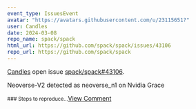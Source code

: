 ```yaml
---
event_type: IssuesEvent
avatar: "https://avatars.githubusercontent.com/u/23115651?"
user: Candles
date: 2024-03-08
repo_name: spack/spack
html_url: https://github.com/spack/spack/issues/43106
repo_url: https://github.com/spack/spack
---
```


<a href='https://github.com/Candles' target='_blank'>Candles</a> open issue <a href='https://github.com/spack/spack/issues/43106' target='_blank'>spack/spack#43106</a>.

<p>Neoverse-V2 detected as neoverse_n1 on Nvidia Grace</p><small>### Steps to reproduce...</small><a href='https://github.com/spack/spack/issues/43106' target='_blank'>View Comment</a>